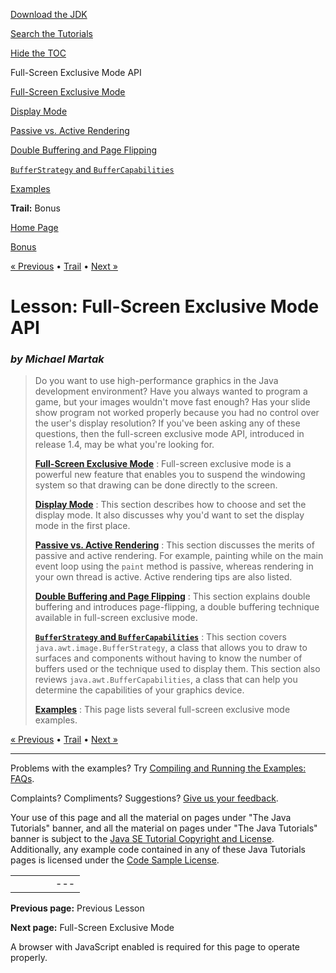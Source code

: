 [Download
the JDK](http://java.sun.com/javase/6/download.jsp)
  
[Search the
Tutorials](../../search.html)
  
[Hide the TOC](javascript:toggleLeft())

Full-Screen Exclusive Mode API

[Full-Screen Exclusive Mode](exclusivemode.html)

[Display Mode](displaymode.html)

[Passive vs. Active Rendering](rendering.html)

[Double Buffering and Page Flipping](doublebuf.html)

[`BufferStrategy` and `BufferCapabilities`](bufferstrategy.html)

[Examples](example.html)

**Trail:** Bonus

[Home Page](../../index.html)
>
[Bonus](../index.html)

[« Previous](../generics/index.html) • [Trail](../TOC.html) • [Next »](exclusivemode.html)

# Lesson: Full-Screen Exclusive Mode API

### *by Michael Martak*

> Do you want to use high-performance graphics in the Java development
> environment? Have you always wanted to program a game, but
> your images wouldn't move fast enough? Has your slide show program
> not worked properly because you had no control over the user's
> display resolution? If you've been asking any of these questions,
> then the full-screen exclusive mode API, introduced in release 1.4,
> may be what you're looking for.
>
> **[Full-Screen Exclusive Mode](exclusivemode.html)**
> :   Full-screen exclusive mode is a powerful new feature that enables
>     you to suspend the windowing system so that drawing
>     can be done directly to the screen.
>
> **[Display Mode](displaymode.html)**
> :   This section describes how to choose and set the display mode. It
>     also discusses why you'd want to set the display mode in the first place.
>
> **[Passive vs. Active Rendering](rendering.html)**
> :   This section discusses the merits of passive and active rendering. For
>     example, painting while on the main event loop using the
>     `paint` method is passive, whereas rendering in your own
>     thread is active. Active rendering tips are also listed.
>
> **[Double Buffering and Page Flipping](doublebuf.html)**
> :   This section explains double buffering and introduces page-flipping, a
>     double buffering technique available in full-screen exclusive mode.
>
> **[`BufferStrategy` and `BufferCapabilities`](bufferstrategy.html)**
> :   This section covers `java.awt.image.BufferStrategy`, a class that
>     allows you to draw to surfaces and components without having to
>     know the number of buffers used or the technique used to display them.
>     This section also reviews `java.awt.BufferCapabilities`, a class
>     that can help you determine the capabilities of your graphics device.
>
> **[Examples](example.html)**
> :   This page lists several full-screen exclusive mode examples.

[« Previous](../generics/index.html)
•
[Trail](../TOC.html)
•
[Next »](exclusivemode.html)

---

Problems with the examples? Try [Compiling and Running
the Examples: FAQs](../../information/run-examples.html).
  
Complaints? Compliments? Suggestions? [Give
us your feedback](http://download.oracle.com/javase/feedback.html).

Your use of this page and all the material on pages under "The Java Tutorials" banner,
and all the material on pages under "The Java Tutorials" banner is subject to the [Java SE Tutorial Copyright
and License](../../information/license.html).
Additionally, any example code contained in any of these Java
Tutorials pages is licensed under the
[Code
Sample License](http://developers.sun.com/license/berkeley_license.html).

|  |  |  |  |  |
| --- | --- | --- | --- | --- |
| |  |  | | --- | --- | | duke image | Oracle logo | | [About Oracle](http://www.oracle.com/us/corporate/index.html) | [Oracle Technology Network](http://www.oracle.com/technology/index.html) | [Terms of Service](https://www.samplecode.oracle.com/servlets/CompulsoryClickThrough?type=TermsOfService) | Copyright © 1995, 2011 Oracle and/or its affiliates. All rights reserved. |

**Previous page:** Previous Lesson
  
**Next page:** Full-Screen Exclusive Mode




A browser with JavaScript enabled is required for this page to operate properly.